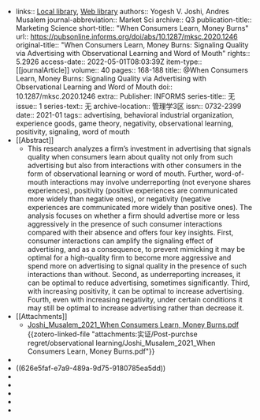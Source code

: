 - links:: [Local library](zotero://select/library/items/ENQJVPDQ), [Web library](https://www.zotero.org/users/7215072/items/ENQJVPDQ)
  authors:: Yogesh V. Joshi, Andres Musalem
  journal-abbreviation:: Market Sci
  archive:: Q3
  publication-title:: Marketing Science
  short-title:: "When Consumers Learn, Money Burns"
  url:: https://pubsonline.informs.org/doi/abs/10.1287/mksc.2020.1246
  original-title:: "When Consumers Learn, Money Burns: Signaling Quality via Advertising with Observational Learning and Word of Mouth"
  rights:: 5.2926
  access-date:: 2022-05-01T08:03:39Z
  item-type:: [[journalArticle]]
  volume:: 40
  pages:: 168-188
  title:: @When Consumers Learn, Money Burns: Signaling Quality via Advertising with Observational Learning and Word of Mouth
  doi:: 10.1287/mksc.2020.1246
  extra:: Publisher: INFORMS
  series-title:: 无
  issue:: 1
  series-text:: 无
  archive-location:: 管理学3区
  issn:: 0732-2399
  date:: 2021-01
  tags:: advertising, behavioral industrial organization, experience goods, game theory, negativity, observational learning, positivity, signaling, word of mouth
- [[Abstract]]
	- This research analyzes a firm’s investment in advertising that signals quality when consumers learn about quality not only from such advertising but also from interactions with other consumers in the form of observational learning or word of mouth. Further, word-of-mouth interactions may involve underreporting (not everyone shares experiences), positivity (positive experiences are communicated more widely than negative ones), or negativity (negative experiences are communicated more widely than positive ones). The analysis focuses on whether a firm should advertise more or less aggressively in the presence of such consumer interactions compared with their absence and offers four key insights. First, consumer interactions can amplify the signaling effect of advertising, and as a consequence, to prevent mimicking it may be optimal for a high-quality firm to become more aggressive and spend more on advertising to signal quality in the presence of such interactions than without. Second, as underreporting increases, it can be optimal to reduce advertising, sometimes significantly. Third, with increasing positivity, it can be optimal to increase advertising. Fourth, even with increasing negativity, under certain conditions it may still be optimal to increase advertising rather than decrease it.
- [[Attachments]]
	- [Joshi_Musalem_2021_When Consumers Learn, Money Burns.pdf](zotero://select/library/items/STUA6L99) {{zotero-linked-file "attachments:实证/Post-purchse regret/observational learning/Joshi_Musalem_2021_When Consumers Learn, Money Burns.pdf"}}
-
- ((626e5faf-e7a9-489a-9d75-9180785ea5dd))
-
-
-
-
-